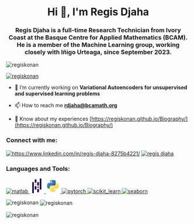 <h1 align="center">Hi 👋, I'm Regis Djaha</h1>
<h3 align="center">Regis Djaha is a full-time Research Technician from Ivory Coast at the Basque Centre for Applied Mathematics (BCAM). He is a member of the Machine Learning group, working closely with Iñigo Urteaga, since September 2023.</h3>

<p align="left"> <img src="https://komarev.com/ghpvc/?username=regiskonan&label=Profile%20views&color=0e75b6&style=flat" alt="regiskonan" /> </p>

<p align="left"> <a href="https://github.com/ryo-ma/github-profile-trophy"><img src="https://github-profile-trophy.vercel.app/?username=regiskonan" alt="regiskonan" /></a> </p>

- 🔭 I’m currently working on **Variational Autoencoders for unsupervised and supervised learning problems**

- 📫 How to reach me **rdjaha@bcamath.org**

- 📄 Know about my experiences [https://regiskonan.github.io/Biography/](https://regiskonan.github.io/Biography/)

<h3 align="left">Connect with me:</h3>
<p align="left">
<a href="https://linkedin.com/in/https://www.linkedin.com/in/regis-djaha-8275b4221/" target="blank"><img align="center" src="https://raw.githubusercontent.com/rahuldkjain/github-profile-readme-generator/master/src/images/icons/Social/linked-in-alt.svg" alt="https://www.linkedin.com/in/regis-djaha-8275b4221/" height="30" width="40" /></a>
<a href="https://kaggle.com/regis djaha" target="blank"><img align="center" src="https://raw.githubusercontent.com/rahuldkjain/github-profile-readme-generator/master/src/images/icons/Social/kaggle.svg" alt="regis djaha" height="30" width="40" /></a>
</p>

<h3 align="left">Languages and Tools:</h3>
<p align="left"> <a href="https://www.mathworks.com/" target="_blank" rel="noreferrer"> <img src="https://upload.wikimedia.org/wikipedia/commons/2/21/Matlab_Logo.png" alt="matlab" width="40" height="40"/> </a> <a href="https://pandas.pydata.org/" target="_blank" rel="noreferrer"> <img src="https://raw.githubusercontent.com/devicons/devicon/2ae2a900d2f041da66e950e4d48052658d850630/icons/pandas/pandas-original.svg" alt="pandas" width="40" height="40"/> </a> <a href="https://www.python.org" target="_blank" rel="noreferrer"> <img src="https://raw.githubusercontent.com/devicons/devicon/master/icons/python/python-original.svg" alt="python" width="40" height="40"/> </a> <a href="https://pytorch.org/" target="_blank" rel="noreferrer"> <img src="https://www.vectorlogo.zone/logos/pytorch/pytorch-icon.svg" alt="pytorch" width="40" height="40"/> </a> <a href="https://scikit-learn.org/" target="_blank" rel="noreferrer"> <img src="https://upload.wikimedia.org/wikipedia/commons/0/05/Scikit_learn_logo_small.svg" alt="scikit_learn" width="40" height="40"/> </a> <a href="https://seaborn.pydata.org/" target="_blank" rel="noreferrer"> <img src="https://seaborn.pydata.org/_images/logo-mark-lightbg.svg" alt="seaborn" width="40" height="40"/> </a> </p>

<p><img align="left" src="https://github-readme-stats.vercel.app/api/top-langs?username=regiskonan&show_icons=true&locale=en&layout=compact" alt="regiskonan" /></p>

<p>&nbsp;<img align="center" src="https://github-readme-stats.vercel.app/api?username=regiskonan&show_icons=true&locale=en" alt="regiskonan" /></p>

<p><img align="center" src="https://github-readme-streak-stats.herokuapp.com/?user=regiskonan&" alt="regiskonan" /></p>
